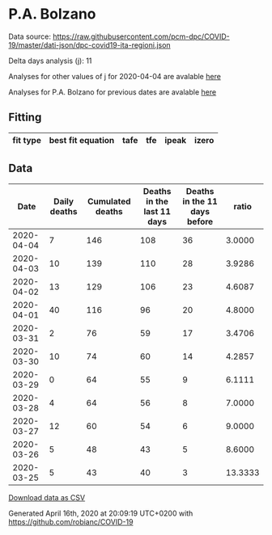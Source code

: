 # P.A. Bolzano

Data source: https://raw.githubusercontent.com/pcm-dpc/COVID-19/master/dati-json/dpc-covid19-ita-regioni.json

Delta days analysis (j): 11

Analyses for other values of j for 2020-04-04 are avalable [here](../2020-04-04/README.md)

Analyses for P.A. Bolzano for previous dates are avalable [here](../README.md)

## Fitting 
|fit type|best fit equation|tafe|tfe|ipeak|izero|
|-------|-----|--------|------|---|---|

## Data
|Date|Daily deaths|Cumulated deaths|Deaths in the last 11 days|Deaths in the 11 days before|ratio|
|----|----------|-----------|-------|--------------------|-----|
|2020-04-04|7|146|108|36|3.0000|
|2020-04-03|10|139|110|28|3.9286|
|2020-04-02|13|129|106|23|4.6087|
|2020-04-01|40|116|96|20|4.8000|
|2020-03-31|2|76|59|17|3.4706|
|2020-03-30|10|74|60|14|4.2857|
|2020-03-29|0|64|55|9|6.1111|
|2020-03-28|4|64|56|8|7.0000|
|2020-03-27|12|60|54|6|9.0000|
|2020-03-26|5|48|43|5|8.6000|
|2020-03-25|5|43|40|3|13.3333|

[Download data as CSV](COVID-19_p.a._bolzano_j11_2020-04-04.csv)

Generated April 16th, 2020 at 20:09:19 UTC+0200 with https://github.com/robianc/COVID-19
